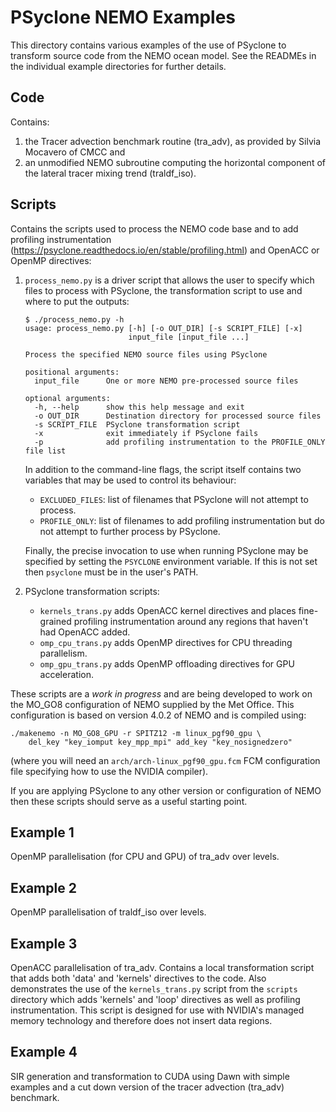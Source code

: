 <!--
BSD 3-Clause License

Copyright (c) 2018-2021, Science and Technology Facilities Council.
All rights reserved.

Redistribution and use in source and binary forms, with or without
modification, are permitted provided that the following conditions are met:

* Redistributions of source code must retain the above copyright notice, this
  list of conditions and the following disclaimer.

* Redistributions in binary form must reproduce the above copyright notice,
  this list of conditions and the following disclaimer in the documentation
  and/or other materials provided with the distribution.

* Neither the name of the copyright holder nor the names of its
  contributors may be used to endorse or promote products derived from
  this software without specific prior written permission.

THIS SOFTWARE IS PROVIDED BY THE COPYRIGHT HOLDERS AND CONTRIBUTORS
"AS IS" AND ANY EXPRESS OR IMPLIED WARRANTIES, INCLUDING, BUT NOT
LIMITED TO, THE IMPLIED WARRANTIES OF MERCHANTABILITY AND FITNESS
FOR A PARTICULAR PURPOSE ARE DISCLAIMED. IN NO EVENT SHALL THE
COPYRIGHT HOLDER OR CONTRIBUTORS BE LIABLE FOR ANY DIRECT, INDIRECT,
INCIDENTAL, SPECIAL, EXEMPLARY, OR CONSEQUENTIAL DAMAGES (INCLUDING,
BUT NOT LIMITED TO, PROCUREMENT OF SUBSTITUTE GOODS OR SERVICES;
LOSS OF USE, DATA, OR PROFITS; OR BUSINESS INTERRUPTION) HOWEVER
CAUSED AND ON ANY THEORY OF LIABILITY, WHETHER IN CONTRACT, STRICT
LIABILITY, OR TORT (INCLUDING NEGLIGENCE OR OTHERWISE) ARISING IN
ANY WAY OUT OF THE USE OF THIS SOFTWARE, EVEN IF ADVISED OF THE
POSSIBILITY OF SUCH DAMAGE.

Author A. R. Porter, STFC Daresbury Lab
Modified by R. W. Ford, STFC Daresbury Lab
-->

# PSyclone NEMO Examples

This directory contains various examples of the use of PSyclone
to transform source code from the NEMO ocean model. See the READMEs
in the individual example directories for further details.

## Code

Contains:

1. the Tracer advection benchmark routine (tra_adv), as provided by
   Silvia Mocavero of CMCC and
2. an unmodified NEMO subroutine computing the horizontal component of
   the lateral tracer mixing trend (traldf_iso).

## Scripts

Contains the scripts used to process the NEMO code base and to add profiling
instrumentation (https://psyclone.readthedocs.io/en/stable/profiling.html)
and OpenACC or OpenMP directives:

1. `process_nemo.py` is a driver script that allows the user to specify
   which files to process with PSyclone, the transformation script to use
   and where to put the outputs:

       $ ./process_nemo.py -h
       usage: process_nemo.py [-h] [-o OUT_DIR] [-s SCRIPT_FILE] [-x]
                              input_file [input_file ...]

       Process the specified NEMO source files using PSyclone

       positional arguments:
         input_file      One or more NEMO pre-processed source files

       optional arguments:
         -h, --help      show this help message and exit
         -o OUT_DIR      Destination directory for processed source files
         -s SCRIPT_FILE  PSyclone transformation script
         -x              exit immediately if PSyclone fails
         -p              add profiling instrumentation to the PROFILE_ONLY file list

   In addition to the command-line flags, the script itself contains two
   variables that may be used to control its behaviour:

   - `EXCLUDED_FILES`: list of filenames that PSyclone will not attempt to process.
   - `PROFILE_ONLY`: list of filenames to add profiling instrumentation but
      do not attempt to further process by PSyclone.

   Finally, the precise invocation to use when running PSyclone may be
   specified by setting the `PSYCLONE` environment variable. If this is not set
   then `psyclone` must be in the user's PATH.

2. PSyclone transformation scripts:
   - `kernels_trans.py` adds OpenACC kernel directives and places fine-grained
     profiling instrumentation around any regions that haven't had OpenACC
     added.
   - `omp_cpu_trans.py` adds OpenMP directives for CPU threading parallelism.
   - `omp_gpu_trans.py` adds OpenMP offloading directives for GPU acceleration.

These scripts are a *work in progress* and are being developed to work on the
MO_GO8 configuration of NEMO supplied by the Met Office. This configuration is
based on version 4.0.2 of NEMO and is compiled using:

    ./makenemo -n MO_GO8_GPU -r SPITZ12 -m linux_pgf90_gpu \
        del_key "key_iomput key_mpp_mpi" add_key "key_nosignedzero"

(where you will need an `arch/arch-linux_pgf90_gpu.fcm` FCM configuration
file specifying how to use the NVIDIA compiler).

If you are applying PSyclone to any other version or configuration of NEMO then
these scripts should serve as a useful starting point.

## Example 1

OpenMP parallelisation (for CPU and GPU) of tra_adv over levels.

## Example 2

OpenMP parallelisation of traldf_iso over levels.

## Example 3

OpenACC parallelisation of tra_adv. Contains a local transformation
script that adds both 'data' and 'kernels' directives to the
code. Also demonstrates the use of the `kernels_trans.py` script from
the `scripts` directory which adds 'kernels' and 'loop' directives as
well as profiling instrumentation. This script is designed for use
with NVIDIA's managed memory technology and therefore does not insert
data regions.

## Example 4

SIR generation and transformation to CUDA using Dawn with simple
examples and a cut down version of the tracer advection (tra_adv)
benchmark.
